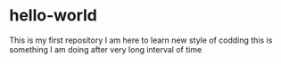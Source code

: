 # hello-world
This is my first repository
I am here to learn new style of codding this is something I am doing after very long interval of time
